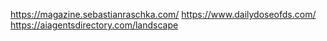 https://magazine.sebastianraschka.com/
https://www.dailydoseofds.com/
https://aiagentsdirectory.com/landscape